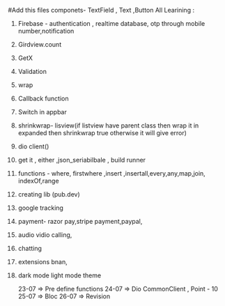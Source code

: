 #Add this files
componets- TextField , Text ,Button
  All Learining :
1. Firebase - authentication , realtime database, otp through mobile number,notification
2. Girdview.count
3. GetX
4. Validation
5. wrap
6. Callback function
7. Switch in appbar 
8. shrinkwrap- lisview(if listview have parent class then wrap it in 
   expanded then shrinkwrap true otherwise it will give error)
9. dio client()
10. get it , either ,json_seriabilbale , build runner 
11. functions - where, firstwhere ,insert ,insertall,every,any,map,join,
    indexOf,range
12. creating lib (pub.dev)
13. google tracking
14. payment- razor pay,stripe payment,paypal,
15. audio vidio calling,
16. chatting
17. extensions bnan, 
18. dark mode light mode theme








    23-07 => Pre define functions
    24-07 => Dio CommonClient , Point - 10
    25-07 => Bloc 
    26-07 => Revision